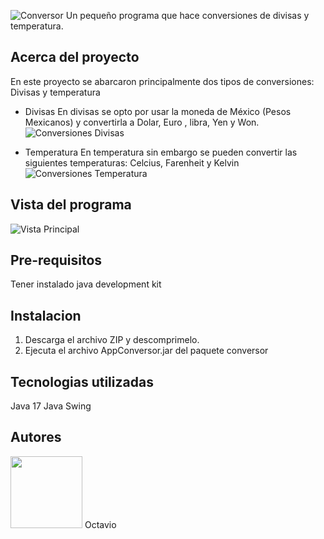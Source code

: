 ![Conversor](https://github.com/octabau02/Conversor/assets/63611156/d9ccb0f9-2ad0-452d-bcad-b84ab37e61f4)
Un pequeño programa que hace conversiones de divisas y temperatura.
## Acerca del proyecto
  En este proyecto se abarcaron principalmente dos tipos de conversiones: Divisas y temperatura
  - Divisas
    En divisas se opto por usar la moneda de México (Pesos Mexicanos) y convertirla a Dolar, Euro
    , libra, Yen y Won.
    ![Conversiones Divisas](https://github.com/octabau02/Conversor/assets/63611156/3bea3dec-981e-4026-ac07-6cdc9822ac59)

  - Temperatura
    En temperatura sin embargo se pueden convertir las siguientes temperaturas: Celcius, Farenheit y
    Kelvin
    ![Conversiones Temperatura](https://github.com/octabau02/Conversor/assets/63611156/53b1b413-9346-47da-ac3f-95ed343d6af5)

## Vista del programa
![Vista Principal](https://github.com/octabau02/Conversor/assets/63611156/bc636ed6-038d-49ae-8185-3cef1d7be477)

## Pre-requisitos
  Tener instalado java development kit 
## Instalacion
  1. Descarga el archivo ZIP y descomprimelo.
  2. Ejecuta el archivo AppConversor.jar del paquete conversor
## Tecnologias utilizadas
  Java 17
  Java Swing
## Autores
<img src="https://github.com/octabau02/Conversor/assets/63611156/2a2bdc0a-bd16-4e58-a5c3-6b8e5fd4420f)" width=115>
  Octavio 
